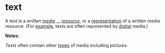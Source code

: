 # text

A text is a _written_ [_media_](https://github.com/gcassel/Modular-Organization-Terminology/blob/master/terms/media.md) __ [_resource_](https://github.com/gcassel/Modular-Organization-Terminology/blob/master/terms/resource.md), or a [representation](https://github.com/gcassel/Modular-Organization-Terminology/blob/master/terms/represent.md) of a written media resource. (For [example](https://github.com/gcassel/Modular-Organization-Terminology/blob/master/terms/example.md), texts are often represented by [digital](https://github.com/gcassel/Modular-Organization-Terminology/blob/master/terms/digital.md) media.)

**Notes:**

_Texts_ often contain other [types](https://github.com/gcassel/Modular-Organization-Terminology/blob/master/terms/type.md) of media including _pictures_.
